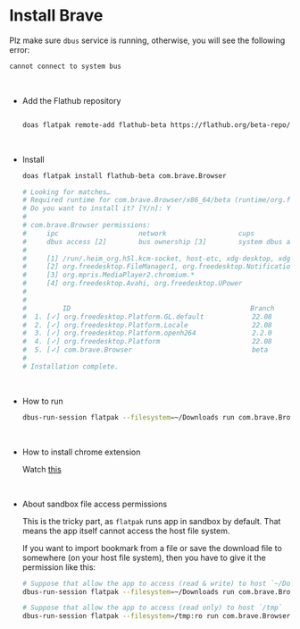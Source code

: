 # Install Brave

Plz make sure `dbus` service is running, otherwise, you will see the following
error:

```bash
cannot connect to system bus
```

</br>

- Add the Flathub repository

    ```bash

    doas flatpak remote-add flathub-beta https://flathub.org/beta-repo/flathub-beta.flatpakrepo
    ```

    </br>

- Install

    ```bash
    doas flatpak install flathub-beta com.brave.Browser

    # Looking for matches…
    # Required runtime for com.brave.Browser/x86_64/beta (runtime/org.freedesktop.Platform/x86_64/22.08) found in remote flathub
    # Do you want to install it? [Y/n]: Y
    # 
    # com.brave.Browser permissions:
    #     ipc                    network                  cups                          pulseaudio        wayland        x11       devices       file access [1]
    #     dbus access [2]        bus ownership [3]        system dbus access [4]
    # 
    #     [1] /run/.heim_org.h5l.kcm-socket, host-etc, xdg-desktop, xdg-documents, xdg-download, xdg-music, xdg-run/pipewire-0, xdg-videos, ~/.local/share/applications:create, ~/.local/share/icons:create
    #     [2] org.freedesktop.FileManager1, org.freedesktop.Notifications, org.freedesktop.ScreenSaver, org.freedesktop.secrets, org.gnome.Mutter.IdleMonitor.*, org.gnome.SessionManager
    #     [3] org.mpris.MediaPlayer2.chromium.*
    #     [4] org.freedesktop.Avahi, org.freedesktop.UPower
    # 
    # 
    #         ID                                             Branch            Op            Remote                  Download
    #  1. [✓] org.freedesktop.Platform.GL.default            22.08             i             flathub                 130.7 MB / 131.0 MB
    #  2. [✓] org.freedesktop.Platform.Locale                22.08             i             flathub                  39.1 MB / 333.0 MB
    #  3. [✓] org.freedesktop.Platform.openh264              2.2.0             i             flathub                   1.2 MB / 944.3 kB
    #  4. [✓] org.freedesktop.Platform                       22.08             i             flathub                 172.2 MB / 214.4 MB
    #  5. [✓] com.brave.Browser                              beta              i             flathub-beta            155.5 MB / 155.7 MB
    # 
    # Installation complete.
    ```

    </br>


- How to run

    ```bash
    dbus-run-session flatpak --filesystem=~/Downloads run com.brave.Browser
    ```

    </br>

- How to install chrome extension

    Watch [this](https://www.youtube.com/watch?v=zYBwOEfDJBM&t=85s)

    </br>

- About sandbox file access permissions

    This is the tricky part, as `flatpak` runs app in sandbox by default. That
    means the app itself cannot access the host file system.

    If you want to import bookmark from a file or save the download file to
    somewhere (on your host file system), then you have to give it the permission
    like this:

    ```bash
    # Suppose that allow the app to access (read & write) to host `~/Downloads`
    dbus-run-session flatpak --filesystem=~/Downloads run com.brave.Browser

    # Suppose that allow the app to access (read only) to host `/tmp`
    dbus-run-session flatpak --filesystem=/tmp:ro run com.brave.Browser
    ```

    </br>

